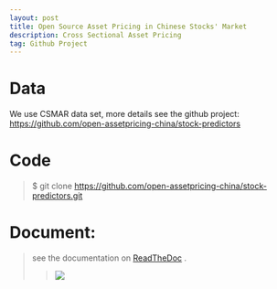 ```yaml
---
layout: post 
title: Open Source Asset Pricing in Chinese Stocks' Market
description: Cross Sectional Asset Pricing
tag: Github Project
---
```


# Data
We use CSMAR data set, more details see the github project:  https://github.com/open-assetpricing-china/stock-predictors

# Code
> $ git clone https://github.com/open-assetpricing-china/stock-predictors.git

# Document:
> see the documentation on [ReadTheDoc](https://stock-predictors.readthedocs.io/en/latest/) .
> > ![](http://yangyuan16.github.io//images/posts/Quantitative_analysis/OSAP_readthedocs.jpg) 
